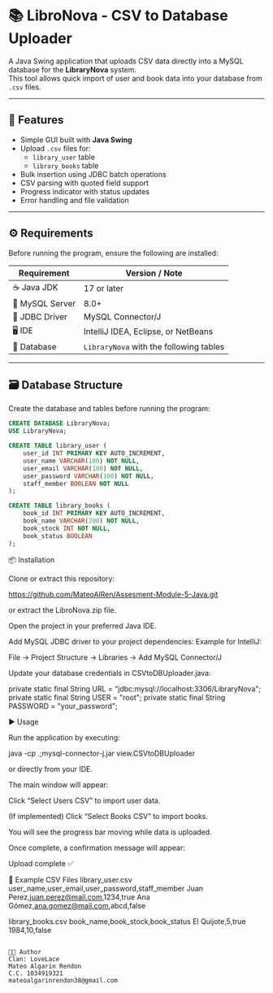 # 📚 LibroNova - CSV to Database Uploader

A Java Swing application that uploads CSV data directly into a MySQL database for the **LibraryNova** system.  
This tool allows quick import of user and book data into your database from `.csv` files.

---

## 🧩 Features

- Simple GUI built with **Java Swing**
- Upload `.csv` files for:
  - `library_user` table
  - `library_books` table
- Bulk insertion using JDBC batch operations
- CSV parsing with quoted field support
- Progress indicator with status updates
- Error handling and file validation

---

## ⚙️ Requirements

Before running the program, ensure the following are installed:

| Requirement | Version / Note |
|--------------|----------------|
| ☕ Java JDK | 17 or later |
| 🐬 MySQL Server | 8.0+ |
| 🧱 JDBC Driver | MySQL Connector/J |
| 🖥 IDE | IntelliJ IDEA, Eclipse, or NetBeans |
| 🧾 Database | `LibraryNova` with the following tables |

---

## 🗃️ Database Structure

Create the database and tables before running the program:

```sql
CREATE DATABASE LibraryNova;
USE LibraryNova;

CREATE TABLE library_user (
    user_id INT PRIMARY KEY AUTO_INCREMENT,
    user_name VARCHAR(100) NOT NULL,
    user_email VARCHAR(100) NOT NULL,
    user_password VARCHAR(100) NOT NULL,
    staff_member BOOLEAN NOT NULL
);

CREATE TABLE library_books (
    book_id INT PRIMARY KEY AUTO_INCREMENT,
    book_name VARCHAR(200) NOT NULL,
    book_stock INT NOT NULL,
    book_status BOOLEAN
);
```

📦 Installation

Clone or extract this repository:

https://github.com/MateoAlRen/Assesment-Module-5-Java.git

or extract the LibroNova.zip file.

Open the project in your preferred Java IDE.

Add MySQL JDBC driver to your project dependencies:
Example for IntelliJ:

File → Project Structure → Libraries → Add MySQL Connector/J

Update your database credentials in CSVtoDBUploader.java:

private static final String URL = "jdbc:mysql://localhost:3306/LibraryNova";
private static final String USER = "root";
private static final String PASSWORD = "your_password";

▶️ Usage

Run the application by executing:

java -cp .;mysql-connector-j.jar view.CSVtoDBUploader


or directly from your IDE.

The main window will appear:

Click “Select Users CSV” to import user data.

(If implemented) Click “Select Books CSV” to import books.

You will see the progress bar moving while data is uploaded.

Once complete, a confirmation message will appear:

Upload complete ✅

📄 Example CSV Files
library_user.csv
user_name,user_email,user_password,staff_member
Juan Perez,juan.perez@mail.com,1234,true
Ana Gómez,ana.gomez@mail.com,abcd,false

library_books.csv
book_name,book_stock,book_status
El Quijote,5,true
1984,10,false


```

🧑‍💻 Author
Clan: LoveLace
Mateo Algarin Rendon
C.C. 1034919321
mateoalgarinrendon38@gmail.com
